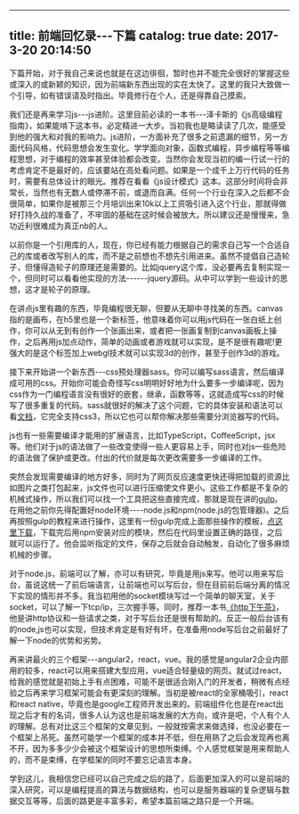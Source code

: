 
---
title: 前端回忆录---下篇
catalog: true
date: 2017-3-20 20:14:50
---

下篇开始，对于我自己来说也就是在这边徘徊，暂时也并不能完全很好的掌握这些或深入的或新颖的知识，因为前端新东西出现的实在太快了。这里的我只大致做一个引导，如有错误请及时指出。毕竟修行在个人，还是得靠自己摸索。<!--more-->

我们还是再来学习js---js进阶。这里目前必读的一本书---泽卡斯的《js高级编程指南》，如果能啃下这本书，必定精进一大步。当初我也是略读读了几次，能感受到他的强大和对我的影响力。js进阶，一方面补充了很多之前遗漏的细节，另一方面代码风格，代码思想会发生变化。学学面向对象，函数式编程，异步编程等等编程思想，对于编程的效率甚至体验都会改变。当然你会发现当初的编一行试一行的考虑肯定不是最好的，应该要站在高处看问题。如果是一个成千上万行代码的任务时，需要有总体设计的眼光。推荐在看看《js设计模式》这本。这部分时间将会非常长，当然也有无数人或停滞不前，或退而自满。任何一个行业在深入之后都不会很简单，如果你是被那三个月培训出来10k以上工资吸引进入这个行业，那就得做好打持久战的准备了，不牢固的基础在这时候会被放大。所以建议还是慢慢来，急功近利很难成为真正nb的人。

以前你是一个引用库的人，现在，你已经有能力根据自己的需求自己写一个合适自己的库或者改写别人的库，而不是之前想也不想先引用进来。虽然不提倡自己造轮子，但懂得造轮子的原理还是需要的。比如jquery这个库，没必要再去复制实现一个，但同时可以看看他实现的方法------jquery源码。从中可以学到一些设计的思想，这才是轮子的原理。

在讲点js里有趣的东西，毕竟编程很无聊，但要从无聊中寻找美的东西。canvas指的是画布，在h5里也是一个新标签，他意味着你可以用js代码在一张白纸上创作，你可以从无到有创作一个张画出来，或者把一张画复制到canvas画板上操作，之后再用js加点动作，简单的动画或者游戏就可以实现，是不是很有趣呢!更强大的是这个标签加上webgl技术就可以实现3d的创作，甚至于创作3d的游戏。

接下来开始讲一个新东西---css预处理器sass。你可以编写sass语言，然后编译成可用的css。开始你可能会奇怪写css明明好好地为什么要多一步编译呢，因为css作为一门编程语言没有很好的嵌套，继承，函数等等，这就造成写css的时候写了很多重复的代码。sass就很好的解决了这个问题，它的具体安装和语法可以看<a href="http://sass.bootcss.com/docs/guide/">文档</a>，它完全支持css3，所以它也可以帮你解决那些需要分浏览器写的代码。

js也有一些需要编译才能用的扩展语言，比如TypeScript，CoffeeScript，jsx等。他们对于js的语法做了一些改变使得一些人更容易上手，同时也对js一些危险的语法做了保护或更改。付出的代价就是每次更改需要多一步编译的工作。

突然会发现需要编译的地方好多，同时为了网页反应速度更快还得把加载的资源比如图片之类打包起来，js文件也可以进行压缩使文件更小。这些工作都是不复杂的机械式操作，所以我们可以找一个工具把这些直接完成，那就是现在讲的<a href="http://www.gulpjs.com.cn/docs/getting-started/">gulp</a>。在用他之前你先得配置好node环境----node.js和npm(node.js的包管理器)。之后再按照gulp的教程来进行操作，这里有一份gulp完成上面那些操作的模板，<a href="http://pan.baidu.com/s/1i4CpzgD">点这里下载</a>，下载完后用npm安装对应的模块，然后在代码里设置正确的路径，之后就可以运行了。他会监听指定的文件，保存之后就会自动触发，自动化了很多麻烦机械的步骤。

对于node.js，前端可以了解，亦可以有研究，毕竟是用js来写。他可以用来写后台，虽说这统一了前后端语言，让前端也可以写后台，但在目前前后端分离的情况下实现的情形并不多。我当初用他的socket模块写过一个简单的聊天室，关于socket，可以了解一下tcp/ip，三次握手等。同时，推荐一本书<a href="http://www.kancloud.cn/kancloud/tealeaf-http/43837">《http下午茶》</a>，他是讲http协议和一些请求之类，对于写后台还是很有帮助的。反正一般后台该有的node,js也可以实现，但技术肯定是有好有坏，在准备用node写后台之前最好了解一下node的优势和劣势。

再来讲最火的三个框架---angular2，react，vue。我的感觉是angular2企业内部用的较多，react可以用来搭建大型应用，vue适合轻量级的网页。就试过react，给我的感觉就是初始上手有点困难，可能不是很适合刚入门的开发者，稍微有点经验之后再来学习框架可能会有更深刻的理解。当初是被react的全家桶吸引，react和react native，毕竟也是google工程师开发出来的。前端组件化也是在react出现之后才有的名词，很多人认为这也是前端发展的大方向，或许是吧，个人有个人的理解。总有对比这三个框架的文章见到，一般就按需求来做选择，也没必要在一个框架上吊死。虽然可能学一个框架的成本并不低，但在用熟了之后会发现再也离不开，因为多多少少会被这个框架设计的思想所束缚。个人感觉框架是用来帮助人的，而不是束缚，在学框架的同时不要忘记语言本身。

学到这儿，我相信您已经可以自己完成之后的路了，后面更加深入的可以是前端的深入研究，可以是编程提高的算法与数据结构，也可以是服务器端的复杂逻辑与数据交互等等，后面的路更是丰富多彩，希望本篇前端之路只是一个开端。
